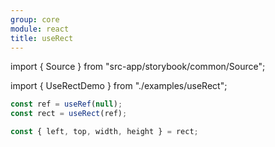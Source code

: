 ```yaml
---
group: core
module: react
title: useRect
---
```


import { Source } from "src-app/storybook/common/Source";

import { UseRectDemo } from "./examples/useRect";

<UseRectDemo />

```jsx {2}
const ref = useRef(null);
const rect = useRect(ref);

const { left, top, width, height } = rect;
```

<Source path="src-core/react/useRect.ts" />
